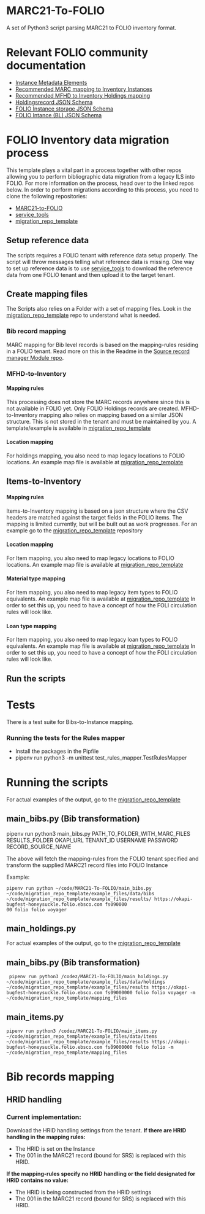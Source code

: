 # MARC21-To-FOLIO
A set of Python3 script parsing MARC21 to FOLIO inventory format.

# Relevant FOLIO community documentation
* [Instance Metadata Elements](https://docs.google.com/spreadsheets/d/1RCZyXUA5rK47wZqfFPbiRM0xnw8WnMCcmlttT7B3VlI/edit#gid=952741439)
* [Recommended MARC mapping to Inventory Instances](https://docs.google.com/spreadsheets/d/11lGBiPoetHuC3u-onVVLN4Mj5KtVHqJaQe4RqCxgGzo/edit#gid=1891035698)
* [Recommended MFHD to Inventory Holdings mapping ](https://docs.google.com/spreadsheets/d/1ac95azO1R41_PGkeLhc6uybAKcfpe6XLyd9-F4jqoTo/edit#gid=301923972)
* [Holdingsrecord JSON Schema](https://github.com/folio-org/mod-inventory-storage/blob/master/ramls/holdingsrecord.json)
* [FOLIO Instance storage JSON Schema](https://github.com/folio-org/mod-inventory-storage/blob/master/ramls/instance.json)
* [FOLIO Intance (BL) JSON Schema](https://github.com/folio-org/mod-inventory/blob/master/ramls/instance.json)

# FOLIO Inventory data migration process
This template plays a vital part in a process together with other repos allowing you to perform bibliographic data migration from a legacy ILS into FOLIO. For more information on the process, head over to the linked repos below.
In order to perform migrations according to this process, you need to clone the following repositories:   
* [MARC21-to-FOLIO](https://github.com/FOLIO-FSE/MARC21-To-FOLIO)
* [service_tools](https://github.com/FOLIO-FSE/service_tools)
* [migration_repo_template](https://github.com/FOLIO-FSE/migration_repo_template)

## Setup reference data
The scripts requires a FOLIO tenant with reference data setup properly. The script will throw messages telling what reference data is missing. 
One way to set up reference data is to use [service_tools](https://github.com/FOLIO-FSE/service_tools) to download the reference data from one FOLIO tenant and then upload it to the target tenant.

## Create mapping files
The Scripts also relies on a Folder with a set of mapping files. Look in the [migration_repo_template](https://github.com/FOLIO-FSE/migration_repo_template) repo to understand what is needed.

### Bib record mapping
MARC mapping for Bib level records is based on the mapping-rules residing in a FOLIO tenant.
Read more on this in the Readme in the [Source record manager Module repo](https://github.com/folio-org/mod-source-record-manager/blob/25283ebabf402b5870ae4b3846285230e785c17d/RuleProcessorApi.md).

### MFHD-to-Inventory
#### Mapping rules
This processing does not store the MARC records anywhere since this is not available in FOLIO yet. Only FOLIO Holdings records are created.
MFHD-to-Inventory mapping also relies on mapping based on a similar JSON structure. This is not stored in the tenant and must be maintained by you. A template/example is available in [migration_repo_template](https://github.com/FOLIO-FSE/migration_repo_template)

#### Location mapping
For holdings mapping, you also need to map legacy locations to FOLIO locations. An example map file is available at [migration_repo_template](https://github.com/FOLIO-FSE/migration_repo_template) 

## Items-to-Inventory
#### Mapping rules
Items-to-Inventory mapping is based on a json structure where the CSV headers are matched against the target fields in the FOLIO items. The mapping is limited currently, but will be built out as work progresses. For an example go to the [migration_repo_template](https://github.com/FOLIO-FSE/migration_repo_template) repository

#### Location mapping
For Item mapping, you also need to map legacy locations to FOLIO locations. An example map file is available at [migration_repo_template](https://github.com/FOLIO-FSE/migration_repo_template) 

#### Material type mapping
For Item mapping, you also need to map legacy item types to FOLIO equivalents. An example map file is available at [migration_repo_template](https://github.com/FOLIO-FSE/migration_repo_template) 
In order to set this up, you need to have a concept of how the FOLI circulation rules will look like.

#### Loan type mapping
For Item mapping, you also need to map legacy loan types to FOLIO equivalents. An example map file is available at [migration_repo_template](https://github.com/FOLIO-FSE/migration_repo_template) 
In order to set this up, you need to have a concept of how the FOLI circulation rules will look like.

## Run the scripts


# Tests
There is a test suite for Bibs-to-Instance mapping.
### Running the tests for the Rules mapper

* Install the packages in the Pipfile
* pipenv run python3 -m unittest test_rules_mapper.TestRulesMapper

# Running the scripts
For actual examples of the output, go to the [migration_repo_template](https://github.com/FOLIO-FSE/migration_repo_template)
## main_bibs.py (Bib transformation)
pipenv run python3 main_bibs.py PATH_TO_FOLDER_WITH_MARC_FILES RESULTS_FOLDER OKAPI_URL TENANT_ID USERNAME PASSWORD RECORD_SOURCE_NAME

The above will fetch the mapping-rules from the FOLIO tenant specified and transform the supplied MARC21 record files into FOLIO Instance

Example:
```
pipenv run python ~/code/MARC21-To-FOLIO/main_bibs.py ~/code/migration_repo_template/example_files/data/bibs ~/code/migration_repo_template/example_files/results/ https://okapi-bugfest-honeysuckle.folio.ebsco.com fs090000
00 folio folio voyager
```

## main_holdings.py
For actual examples of the output, go to the [migration_repo_template](https://github.com/FOLIO-FSE/migration_repo_template)
## main_bibs.py (Bib transformation)
```
 pipenv run python3 /codez/MARC21-To-FOLIO/main_holdings.py ~/code/migration_repo_template/example_files/data/holdings ~/code/migration_repo_template/example_files/results https://okapi-bugfest-honeysuckle.folio.ebsco.com fs09000000 folio folio voyager -m ~/code/migration_repo_template/mapping_files
 ```
 
 ## main_items.py
 ```
 pipenv run python3 /codez/MARC21-To-FOLIO/main_items.py ~/code/migration_repo_template/example_files/data/items ~/code/migration_repo_template/example_files/results https://okapi-bugfest-honeysuckle.folio.ebsco.com fs09000000 folio folio -m ~/code/migration_repo_template/mapping_files
```
# Bib records mapping
## HRID handling
### Current implementation:   
Download the HRID handling settings from the tenant. 
**If there are HRID handling in the mapping rules:**
- The HRID is set on the Instance
- The 001 in the MARC21 record (bound for SRS) is replaced with this HRID.

**If the mapping-rules specify no HRID handling or the field designated for HRID contains no value:**
- The HRID is being constructed from the HRID settings
- The 001 in the MARC21 record (bound for SRS) is replaced with this HRID.
